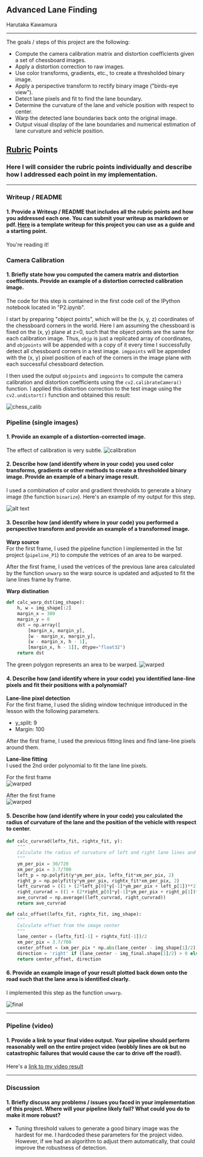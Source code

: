 ## **Advanced Lane Finding**
Harutaka Kawamura

---

The goals / steps of this project are the following:

* Compute the camera calibration matrix and distortion coefficients given a set of chessboard images.
* Apply a distortion correction to raw images.
* Use color transforms, gradients, etc., to create a thresholded binary image.
* Apply a perspective transform to rectify binary image ("birds-eye view").
* Detect lane pixels and fit to find the lane boundary.
* Determine the curvature of the lane and vehicle position with respect to center.
* Warp the detected lane boundaries back onto the original image.
* Output visual display of the lane boundaries and numerical estimation of lane curvature and vehicle position.

## [Rubric](https://review.udacity.com/#!/rubrics/571/view) Points

### Here I will consider the rubric points individually and describe how I addressed each point in my implementation.  

---

### Writeup / README

#### 1. Provide a Writeup / README that includes all the rubric points and how you addressed each one.  You can submit your writeup as markdown or pdf.  [Here](https://github.com/udacity/CarND-Advanced-Lane-Lines/blob/master/writeup_template.md) is a template writeup for this project you can use as a guide and a starting point. 

You're reading it!

### Camera Calibration

#### 1. Briefly state how you computed the camera matrix and distortion coefficients. Provide an example of a distortion corrected calibration image.

The code for this step is contained in the first code cell of the IPython notebook located in "P2.ipynb".

I start by preparing "object points", which will be the (x, y, z) coordinates of the chessboard corners in the world. Here I am assuming the chessboard is fixed on the (x, y) plane at z=0, such that the object points are the same for each calibration image.  Thus, `objp` is just a replicated array of coordinates, and `objpoints` will be appended with a copy of it every time I successfully detect all chessboard corners in a test image.  `imgpoints` will be appended with the (x, y) pixel position of each of the corners in the image plane with each successful chessboard detection.  

I then used the output `objpoints` and `imgpoints` to compute the camera calibration and distortion coefficients using the `cv2.calibrateCamera()` function.  I applied this distortion correction to the test image using the `cv2.undistort()` function and obtained this result: 

![chess_calib](./figs/chess_calib.jpg)

### Pipeline (single images)

#### 1. Provide an example of a distortion-corrected image.

The effect of calibration is very subtle.
![calibration](./figs/calib.jpg)

#### 2. Describe how (and identify where in your code) you used color transforms, gradients or other methods to create a thresholded binary image.  Provide an example of a binary image result.

I used a combination of color and gradient thresholds to generate a binary image (the function `binarize`).  Here's an example of my output for this step.

![alt text](./figs/binary.jpg)

#### 3. Describe how (and identify where in your code) you performed a perspective transform and provide an example of a transformed image.

**Warp source**<br>
For the first frame, I used the pipeline function I implemented in the 1st project (`pipeline_P1`) to compute the vetrices of an area to be warped.

After the first frame, I used the vetrices of the previous lane area calculated by the function `unwarp` so the warp source is updated and adjusted to fit the lane lines frame by frame.

**Warp distination**<br>
```python
def calc_warp_dst(img_shape):
	h, w = img_shape[:2]
	margin_x = 300
	margin_y = 0
	dst = np.array([
		[margin_x, margin_y],
		[w - margin_x, margin_y],
		[w - margin_x, h - 1],
		[margin_x, h - 1]], dtype="float32")
	return dst
```

The green polygon represents an area to be warped.
![warped](./figs/warped.jpg)

#### 4. Describe how (and identify where in your code) you identified lane-line pixels and fit their positions with a polynomial?

**Lane-line pixel detection**<br>
For the first frame, I used the sliding window technique introduced in the lesson with the following parameters.
- y_split: 9
- Margin: 100

After the first frame, I used the previous fitting lines and find lane-line pixels around them.


**Lane-line fitting**<br>
I used the 2nd order polynomial to fit the lane line pixels. 

For the first frame<br>
![warped](./figs/fit_line.jpg)

After the first frame<br>
![warped](./figs/prior.jpg)

#### 5. Describe how (and identify where in your code) you calculated the radius of curvature of the lane and the position of the vehicle with respect to center.

```python
def calc_curvrad(leftx_fit, rightx_fit, y):
    """   
    Calculate the radius of curvature of left and right lane lines and take the average of them
    """   
    ym_per_pix = 30/720
    xm_per_pix = 3.7/700
    left_p = np.polyfit(y*ym_per_pix, leftx_fit*xm_per_pix, 2)
    right_p = np.polyfit(y*ym_per_pix, rightx_fit*xm_per_pix, 2)
    left_curvrad = ((1 + (2*left_p[0]*y[-1]*ym_per_pix + left_p[1])**2)**1.5) / np.abs(2*left_p[0])
    right_curvrad = ((1 + (2*right_p[0]*y[-1]*ym_per_pix + right_p[1])**2)**1.5) / np.abs(2*right_p[0])
    ave_curvrad = np.average((left_curvrad, right_curvrad))
    return ave_curvrad

def calc_offset(leftx_fit, rightx_fit, img_shape):
    """
    Calculate offset from the image center
    """   
    lane_center = (leftx_fit[-1] + rightx_fit[-1])/2  
    xm_per_pix = 3.7/700
    center_offset = (xm_per_pix * np.abs(lane_center - img_shape[1]/2))
    direction = 'right' if (lane_center - img_final.shape[1]/2) > 0 else 'left'
    return center_offset, direction
```

#### 6. Provide an example image of your result plotted back down onto the road such that the lane area is identified clearly.

I implemented this step as the function `unwarp`.

![final](./figs/final_text.jpg)

---

### Pipeline (video)

#### 1. Provide a link to your final video output.  Your pipeline should perform reasonably well on the entire project video (wobbly lines are ok but no catastrophic failures that would cause the car to drive off the road!).

Here's a [link to my video result](./project_video_processed.mp4)

---

### Discussion

#### 1. Briefly discuss any problems / issues you faced in your implementation of this project.  Where will your pipeline likely fail?  What could you do to make it more robust?

-  Tuning threshold values to generate a good binary image was the hardest for me. I hardcoded these parameters for the project video. However, if we had an algorithm to adjust them automatically, that could improve the robustness of detection.